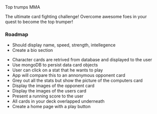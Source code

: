Top trumps MMA

The ultimate card fighting challenge! Overcome awesome foes in your quest to become the top trumper! 

### Roadmap 

* Should display name, speed, strength, intellegence 
* Create a bio section
- Character cards are retrived from database and displayed to the user
- Use mongoDB to persist data card objects
- User can click on a stat that he wants to play
- App will compare this to an annonymous opponent card
- Grey out all the stats but show the picture of the computers card
- Display the images of the opponent card
- Display the images of the users card
- Present a running score to the user
-  All cards in your deck overlapped underneath
- Create a home page with a play button 